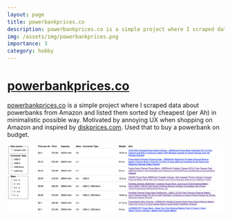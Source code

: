 ```yaml
---
layout: page
title: powerbankprices.co
description: powerbankprices.co is a simple project where I scraped data about powerbanks from Amazon and listed them sorted by cheapest (per Ah) in minimalistic possible way. Inspired by diskprices.com.
img: /assets/img/powerbankprices.png
importance: 3
category: hobby
---
```


# [powerbankprices.co](https://powerbankprices.co/)

[powerbankprices.co](https://powerbankprices.co/) is a simple project where I scraped data about powerbanks from Amazon and listed them sorted by cheapest (per Ah) in minimalistic possible way. Motivated by annoying UX when shopping on Amazon and inspired by [diskprices.com](https://diskprices.com/). Used that to buy a powerbank on budget.

![img](/assets/img/powerbankprices.png "powerbankprices.co")
